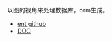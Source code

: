 
以图的视角来处理数据库，orm生成。

- [ent github](https://github.com/ent/ent/blob/master/README_zh.md)
- [DOC](https://entgo.io/zh/docs/schema-def)

